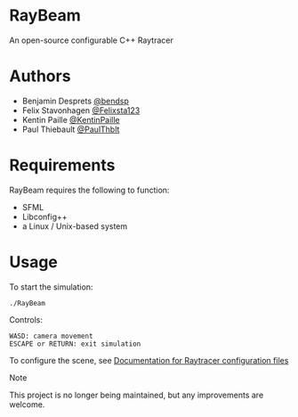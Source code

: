 # RayBeam

An open-source configurable C++ Raytracer

# Authors

- Benjamin Desprets [@bendsp](https://github.com/bendsp)
- Felix Stavonhagen [@Felixsta123](https://github.com/Felixsta123)
- Kentin Paille [@KentinPaille](https://github.com/KentinPaille)
- Paul Thiebault [@PaulThblt](https://github.com/PaulThblt)

# Requirements #

RayBeam requires the following to function:
- SFML
- Libconfig++
- a Linux / Unix-based system

# Usage

To start the simulation:
```
./RayBeam
```
Controls:
```
WASD: camera movement
ESCAPE or RETURN: exit simulation
```
To configure the scene, see [Documentation for Raytracer configuration files](./docs/Raytracer.pdf)

> [!NOTE]
> This project is no longer being maintained, but any improvements are welcome.
